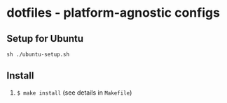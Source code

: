 dotfiles - platform-agnostic configs
========

## Setup for Ubuntu

`sh ./ubuntu-setup.sh`

## Install

1. `$ make install` (see details in `Makefile`)

